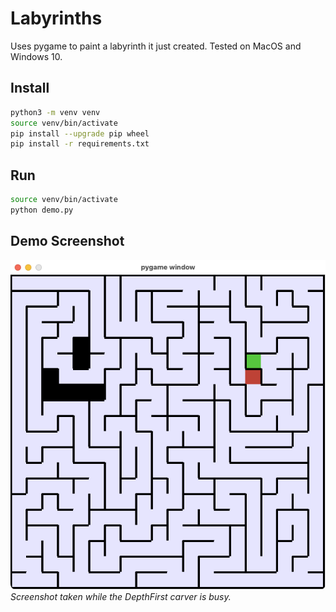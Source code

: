 # Labyrinths

Uses pygame to paint a labyrinth it just created.
Tested on MacOS and Windows 10.

## Install

```bash
python3 -m venv venv
source venv/bin/activate
pip install --upgrade pip wheel
pip install -r requirements.txt
```

## Run

```bash
source venv/bin/activate
python demo.py
```

## Demo Screenshot

![](doc/screenshot.png)
*Screenshot taken while the DepthFirst carver is busy.*
